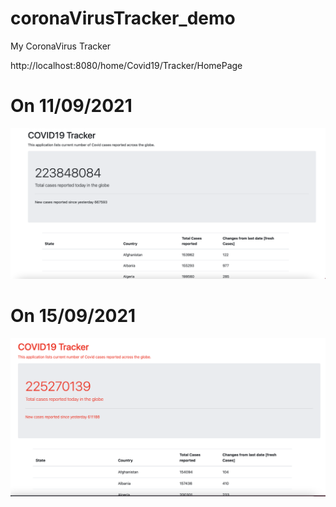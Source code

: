 # coronaVirusTracker_demo
My CoronaVirus Tracker


http://localhost:8080/home/Covid19/Tracker/HomePage

<h1>On 11/09/2021</h1>

<img src="src/main/resources/static/Screen Shot 2021-09-12 at 1.06.50.png" alt="Web application">

<h1>On 15/09/2021</h1>
<img src="src/main/resources/static/Screen Shot 2021-09-15 at 13.24.48.png" alt="Web application">
